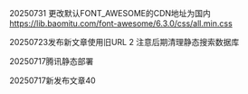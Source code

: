 20250731 更改默认FONT_AWESOME的CDN地址为国内 https://lib.baomitu.com/font-awesome/6.3.0/css/all.min.css

20250723发布新文章使用旧URL 2 注意后期清理静态搜索数据库

20250717腾讯静态部署

20250717新发布文章40
